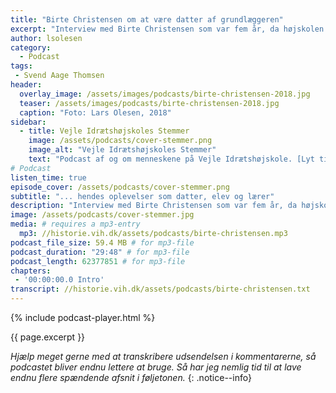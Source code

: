 ```yaml
---
title: "Birte Christensen om at være datter af grundlæggeren"
excerpt: "Interview med Birte Christensen som var fem år, da højskolen blev etableret, og som datter af Svend Aage Thomsen har hun naturligvis mange minder fra sine år på Den Jyske Idrætsskole."
author: lsolesen
category:
  - Podcast
tags:
 - Svend Aage Thomsen
header:
  overlay_image: /assets/images/podcasts/birte-christensen-2018.jpg
  teaser: /assets/images/podcasts/birte-christensen-2018.jpg
  caption: "Foto: Lars Olesen, 2018"
sidebar:
  - title: Vejle Idrætshøjskoles Stemmer
    image: /assets/podcasts/cover-stemmer.png
    image_alt: "Vejle Idrætshøjskoles Stemmer"
    text: "Podcast af og om menneskene på Vejle Idrætshøjskole. [Lyt til flere afsnit](/podcast/)"
# Podcast
listen_time: true
episode_cover: /assets/podcasts/cover-stemmer.png
subtitle: "... hendes oplevelser som datter, elev og lærer"
description: "Interview med Birte Christensen som var fem år, da højskolen blev etableret, og som datter af Svend Aage Thomsen har hun naturligvis mange minder fra sine år på Den Jyske Idrætsskole."
image: /assets/podcasts/cover-stemmer.jpg
media: # requires a mp3-entry
  mp3: //historie.vih.dk/assets/podcasts/birte-christensen.mp3
podcast_file_size: 59.4 MB # for mp3-file
podcast_duration: "29:48" # for mp3-file
podcast_length: 62377851 # for mp3-file
chapters:
 - '00:00:00.0 Intro'
transcript: //historie.vih.dk/assets/podcasts/birte-christensen.txt
---
```


{% include podcast-player.html %}

{{ page.excerpt }}

_Hjælp meget gerne med at transkribere udsendelsen i kommentarerne, så podcastet bliver endnu lettere at bruge. Så har jeg nemlig tid til at lave endnu flere spændende afsnit i føljetonen._
{: .notice--info}
